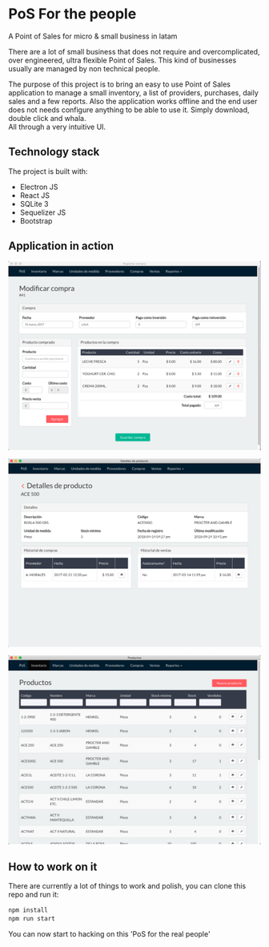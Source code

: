 PoS For the people
==================
A Point of Sales for micro & small business in latam

There are a lot of small business that does not require and overcomplicated,
over engineered, ultra flexible Point of Sales. This kind of businesses usually
are managed by non technical people.

The purpose of this project is to bring an easy to use Point of Sales application
to manage a small inventory, a list of providers, purchases, daily sales and a
few reports. Also the application works offline and the end user does not needs
configure anything to be able to use it. Simply download, double click and whala.<br/>
All through a very intuitive UI.

## Technology stack
The project is built with:
* Electron JS
* React JS
* SQLite 3
* Sequelizer JS
* Bootstrap

## Application in action
![Purchase](docs/screenshots/purchase.png)

![Product details](docs/screenshots/product_details.png)

![Products list](docs/screenshots/products.png)

## How to work on it
There are currently a lot of things to work and polish, you can clone this repo
and run it:

```bash
npm install
npm run start
```

You can now start to hacking on this 'PoS for the real people'
